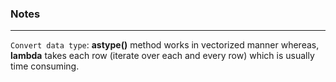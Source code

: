 ### Notes
---

`Convert data type`: **astype()** method works in vectorized manner whereas, **lambda** takes each row (iterate over each and every row) which is usually time consuming.
